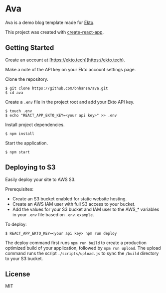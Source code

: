 # Ava

Ava is a demo blog template made for [Ekto](https://github.com/bnhansn/ekto).

This project was created with [create-react-app](https://github.com/facebookincubator/create-react-app).

## Getting Started

Create an account at [https://ekto.tech](https://ekto.tech).

Make a note of the API key on your Ekto account settings page.

Clone the repository.

```
$ git clone https://github.com/bnhansn/ava.git
$ cd ava
```

Create a `.env` file in the project root and add your Ekto API key.

```
$ touch .env
$ echo "REACT_APP_EKTO_KEY=<your api key>" >> .env
```

Install project dependencies.

```
$ npm install
```

Start the application.

```
$ npm start
```

## Deploying to S3

Easily deploy your site to AWS S3.

Prerequisites:
* Create an S3 bucket enabled for static website hosting.
* Create an AWS IAM user with full S3 access to your bucket.
* Add the values for your S3 bucket and IAM user to the AWS_* variables in your `.env` file based on `.env.example`.

To deploy:

```
$ REACT_APP_EKTO_KEY=<your api key> npm run deploy
```

The deploy command first runs `npm run build` to create a production optimized build of your application, followed by `npm run upload`. The upload command runs the script `./scripts/upload.js` to sync the `/build` directory to your S3 bucket.

## License

MIT
